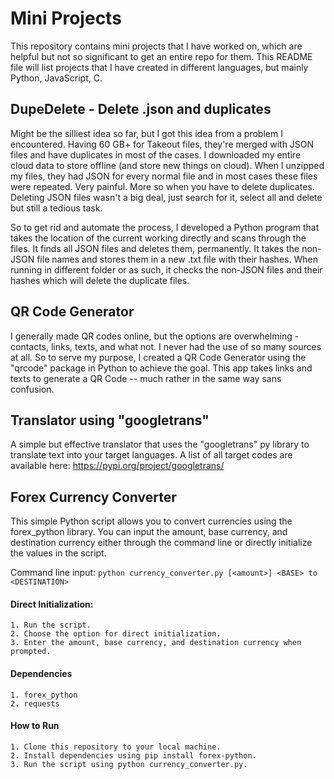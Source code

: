 
# Mini Projects

This repository contains mini projects that I have worked on, which are helpful but not so significant to get an entire repo for them. This README file will list projects that I have created in different languages, but mainly Python, JavaScript, C.

## DupeDelete - Delete .json and duplicates

Might be the silliest idea so far, but I got this idea from a problem I encountered. Having 60 GB+ for Takeout files, they're merged with JSON files and have duplicates in most of the cases. I downloaded my entire cloud data to store offline (and store new things on cloud). When I unzipped my files, they had JSON for every normal file and in most cases these files were repeated. Very painful. More so when you have to delete duplicates. Deleting JSON files wasn't a big deal, just search for it, select all and delete but still a tedious task.

So to get rid and automate the process, I developed a Python program that takes the location of the current working directly and scans through the files. It finds all JSON files and deletes them, permanently. It takes the non-JSON file names and stores them in a new .txt file with their hashes. When running in different folder or as such, it checks the non-JSON files and their hashes which will delete the duplicate files.

## QR Code Generator

I generally made QR codes online, but the options are overwhelming - contacts, links, texts, and what not. I never had the use of so many sources at all. So to serve my purpose, I created a QR Code Generator using the "qrcode" package in Python to achieve the goal. This app takes links and texts to generate a QR Code -- much rather in the same way sans confusion.

## Translator using "googletrans"

A simple but effective translator that uses the "googletrans" py library to translate text into your target languages. A list of all target codes are available here: <https://pypi.org/project/googletrans/>

## Forex Currency Converter

This simple Python script allows you to convert currencies using the forex_python library. You can input the amount, base currency, and destination currency either through the command line or directly initialize the values in the script.

Command line input: `python currency_converter.py [<amount>] <BASE> to <DESTINATION>`

#### Direct Initialization:

    1. Run the script.
    2. Choose the option for direct initialization.
    3. Enter the amount, base currency, and destination currency when prompted.

#### Dependencies

    1. forex_python
    2. requests

#### How to Run

    1. Clone this repository to your local machine.
    2. Install dependencies using pip install forex-python.
    3. Run the script using python currency_converter.py.
